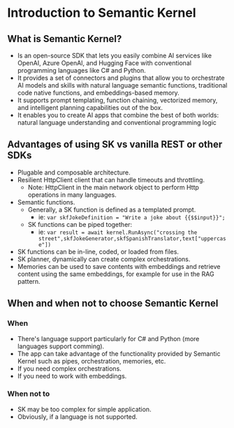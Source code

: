 # Introduction to Semantic Kernel

## What is Semantic Kernel?

- Is an open-source SDK that lets you easily combine AI services like OpenAI, Azure OpenAI, and Hugging Face with conventional programming languages like C# and Python.
- It provides a set of connectors and plugins that allow you to orchestrate AI models and skills with natural language semantic functions, traditional code native functions, and embeddings-based memory.
- It supports prompt templating, function chaining, vectorized memory, and intelligent planning capabilities out of the box.
- It enables you to create AI apps that combine the best of both worlds: natural language understanding and conventional programming logic

## Advantages of using SK vs vanilla REST or other SDKs

- Plugable and composable architecture.
- Resilient HttpClient client that can handle timeouts and throttling.
  - Note: HttpClient in the main network object to perform Http operations in many languages.
- Semantic functions.
  - Generally, a SK function is defined as a templated prompt.
    - ie: `var skfJokeDefinition = "Write a joke about {{$$input}}";`
  - SK functions can be piped together:
    - ie: `var result = await kernel.RunAsync("crossing the street",skfJokeGenerator,skfSpanishTranslator,text["uppercase"])`
- SK functions can be in-line, coded, or loaded from files.
- SK planner, dynamically can create complex orchestrations.
- Memories can be used to save contents with embeddings and retrieve content using the same embeddings, for example for use in the RAG pattern.

## When and when not to choose Semantic Kernel

### When

- There's language support particularly for C# and Python (more languages support comming).
- The app can take advantage of the functionality provided by Semantic Kernel such as pipes, orchestration, memories, etc.
- If you need complex orchestrations.
- If you need to work with embeddings.

### When not to

- SK may be too complex for simple application.
- Obviously, if a language is not supported.
